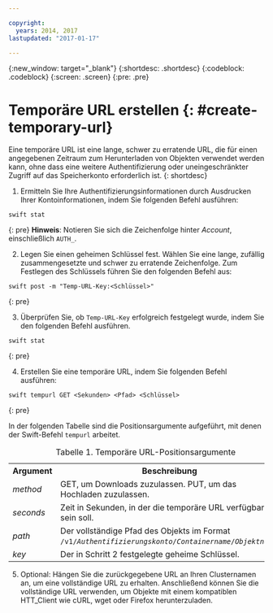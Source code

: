 ```yaml
---

copyright:
  years: 2014, 2017
lastupdated: "2017-01-17"

---
```


{:new_window: target="_blank"}
{:shortdesc: .shortdesc}
{:codeblock: .codeblock}
{:screen: .screen}
{:pre: .pre}


# Temporäre URL erstellen {: #create-temporary-url}

Eine temporäre URL ist eine lange, schwer zu erratende URL, die für einen angegebenen Zeitraum zum Herunterladen von Objekten verwendet werden kann, ohne dass eine weitere Authentifizierung oder uneingeschränkter Zugriff auf das Speicherkonto erforderlich ist.
{: shortdesc}


1. Ermitteln Sie Ihre Authentifizierungsinformationen durch Ausdrucken Ihrer Kontoinformationen, indem Sie folgenden Befehl ausführen:

  ```
  swift stat
  ```
  {: pre}
  **Hinweis**: Notieren Sie sich die Zeichenfolge hinter *Account*, einschließlich `AUTH_`.

2. Legen Sie einen geheimen Schlüssel fest. Wählen Sie eine lange, zufällig zusammengesetzte und schwer zu erratende Zeichenfolge. Zum Festlegen des Schlüssels führen Sie den folgenden Befehl aus:

  ```
  swift post -m "Temp-URL-Key:<Schlüssel>"
  ```
  {: pre}

3. Überprüfen Sie, ob `Temp-URL-Key` erfolgreich festgelegt wurde, indem Sie den folgenden Befehl ausführen.

  ```
  swift stat
  ```
  {: pre}

4. Erstellen Sie eine temporäre URL, indem Sie folgenden Befehl ausführen:

  ```
  swift tempurl GET <Sekunden> <Pfad> <Schlüssel>
  ```
  {: pre}

  In der folgenden Tabelle sind die Positionsargumente aufgeführt, mit denen der Swift-Befehl `tempurl` arbeitet.
  <table>
  <caption> Tabelle 1. Temporäre URL-Positionsargumente</caption>
    <tr>
      <th> Argument </th>
      <th> Beschreibung </th>
    </tr>
    <tr>
      <td> <i> method </i> </td>
      <td> GET, um Downloads zuzulassen. PUT, um das Hochladen zuzulassen. </td>
    </tr>
    <tr>
      <td> <i> seconds </i> </td>
      <td> Zeit in Sekunden, in der die temporäre URL verfügbar sein soll. </td>
    </tr>
    <tr>
      <td> <i> path </i> </td>
      <td> Der vollständige Pfad des Objekts im Format <code>/v1/<i>Authentifizierungskonto</i>/<i>Containername</i>/<i>Objektname</i></code>.</td>
    </tr>
    <tr>
      <td> <i> key </i> </td>
      <td> Der in Schritt 2 festgelegte geheime Schlüssel. </td>
    </tr>
  </table>

5. Optional: Hängen Sie die zurückgegebene URL an Ihren Clusternamen an, um eine vollständige URL zu erhalten. Anschließend können Sie die vollständige URL verwenden, um Objekte mit einem kompatiblen HTT_Client wie cURL, wget oder Firefox herunterzuladen.
